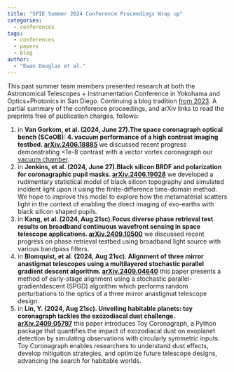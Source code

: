 ```yaml
---
title: "SPIE Summer 2024 Conference Proceedings Wrap up"
categories:
  - conferences
tags:
  - conferences
  - papers
  - blog
author:
  - "Ewan Douglas et al."
---
```


This past summer team members presented research at both the Astronomical Telescopes + Instrumentation Conference in Yokohama and Optics+Photonics in San Diego. Continuing a blog tradition [from 2023](https://uasal.github.io/conferences/SPIE_OP_2023/). A partial summary of the conference proceedings, and arXiv links to read the preprints free of publication charges, follows: 
1. in **Van Gorkom, et al. (2024, June 27).The space coronagraph optical bench (SCoOB): 4. vacuum performance of a high contrast imaging testbed. [arXiv.2406.18885](https://arxiv.org/abs/2406.18885)** we discussed recent progress demonstrating <1e-8 contrast with a vector vortex coronagraph our [vacuum chamber](https://uasal.github.io/Facilities/#thermal-vacuum-testing).
1. in **Jenkins, et al. (2024, June 27).Black silicon BRDF and polarization for coronagraphic pupil masks. [arXiv.2406.19028](https://arxiv.org/abs/2406.19028)** we developed a rudimentary statistical model of black silicon topography and simulated incident light upon it using the finite-difference time-domain method. We hope to improve this model to explore how the metamaterial scatters light in the context of enabling the direct imaging of exo-earths with black silicon shaped pupils.  
1. in **Kang, et al. (2024, Aug 21sc).Focus diverse phase retrieval test results on broadband continuous wavefront sensing in space telescope applications. [arXiv.2409.10500](https://arxiv.org/pdf/2409.10500)** we discussed recent progress on phase retrieval testbed using broadband light source with various bandpass filters.
1. in **Blomquist, et al. (2024, Aug 21sc). Alignment of three mirror anastigmat telescopes using a multilayered stochastic parallel gradient descent algorithm. [arXiv.2409.04640](https://arxiv.org/pdf/2409.04640)** this paper presents a method of early-stage alignment using a stochastic parallel-gradientdescent (SPGD) algorithm which performs random perturbations to the optics of a three mirror anastigmat telescope design.
1. in **Lin, Y. (2024, Aug 21sc). Unveiling habitable planets: toy coronagraph tackles the exozodiacal dust challenge. [arXiv.2409.05797](https://arxiv.org/abs/2409.05797)** this paper introduces Toy Coronagraph, a Python package that quantifies the impact of exozodiacal dust on exoplanet detection by simulating observations with circularly symmetric inputs. Toy Coronagraph enables researchers to understand dust effects, develop mitigation strategies, and optimize future telescope designs, advancing the search for habitable worlds.
